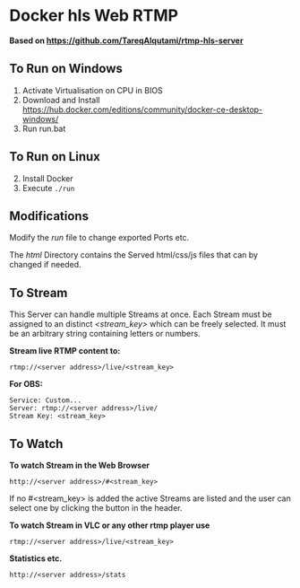 # Docker hls Web RTMP

**Based on https://github.com/TareqAlqutami/rtmp-hls-server**

## To Run on Windows
1. Activate Virtualisation on CPU in BIOS
2. Download and  Install https://hub.docker.com/editions/community/docker-ce-desktop-windows/
3. Run run.bat

## To Run on Linux
2. Install Docker
3. Execute ```./run```

## Modifications

Modify the *run* file to change exported Ports etc. 

The *html* Directory contains the Served html/css/js files that can by changed if needed.

## To Stream

This Server can handle multiple Streams at once. Each Stream must be assigned to an distinct *<stream_key>* which can be freely selected. It must be an arbitrary string containing letters or numbers.

**Stream live RTMP content to:**
```
rtmp://<server address>/live/<stream_key>
```

**For OBS:**
```
Service: Custom...
Server: rtmp://<server address>/live/
Stream Key: <stream_key>
```

## To Watch

**To watch Stream in the Web Browser**
```
http://<server address>/#<stream_key>
```

If no #<stream_key> is added the active Streams are listed and the user can select one by clicking the button in the header.

**To watch Stream in VLC or any other rtmp player use**
```
rtmp://<server address>/live/<stream_key>
```

**Statistics etc.**
```
http://<server address>/stats
```